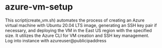 # azure-vm-setup
This script(create_vm.sh) automates the process of creating an Azure virtual machine with Ubuntu 20.04 LTS image, generating an SSH key pair if necessary, and deploying the VM in the East US region with the specified size. It utilizes the Azure CLI for VM creation and SSH key management.
Log into instance with azureuser@publicipaddress

